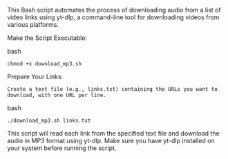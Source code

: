 This Bash script automates the process of downloading audio from a list of video links using yt-dlp, a command-line tool for downloading videos from various platforms.


Make the Script Executable:

bash

    chmod +x download_mp3.sh

Prepare Your Links:

    Create a text file (e.g., links.txt) containing the URLs you want to download, with one URL per line.


bash

    ./download_mp3.sh links.txt

This script will read each link from the specified text file and download the audio in MP3 format using yt-dlp. Make sure you have yt-dlp installed on your system before running the script.
